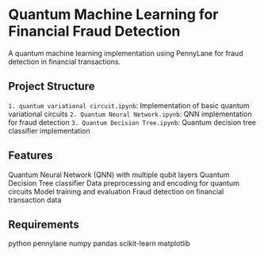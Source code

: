 # Quantum Machine Learning for Financial Fraud Detection
A quantum machine learning implementation using PennyLane for fraud detection in financial transactions.
## Project Structure
 `1. quantum variational circuit.ipynb`: Implementation of basic quantum variational circuits
 `2. Quantum Neural Network.ipynb`: QNN implementation for fraud detection
 `3. Quantum Decision Tree.ipynb`: Quantum decision tree classifier implementation
## Features
 Quantum Neural Network (QNN) with multiple qubit layers
 Quantum Decision Tree classifier
 Data preprocessing and encoding for quantum circuits
 Model training and evaluation
 Fraud detection on financial transaction data
## Requirements
python
pennylane
numpy
pandas
scikit-learn
matplotlib
